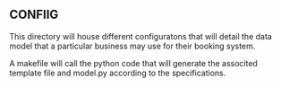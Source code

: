 ## CONFIIG

This directory will house different configuratons that will detail the data model
that a particular business may use for their booking system.  

A makefile will call the python code that will generate the associted template file
and model.py according to the specifications.
